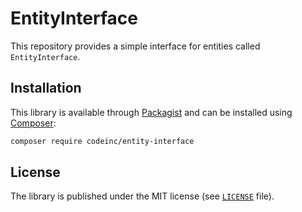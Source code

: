 # EntityInterface

This repository provides a simple interface for entities called `EntityInterface`. 

## Installation

This library is available through [Packagist](https://packagist.org/packages/codeinc/entity-interface) and can be installed using [Composer](https://getcomposer.org/): 

```bash
composer require codeinc/entity-interface
```

## License

The library is published under the MIT license (see [`LICENSE`](LICENSE) file).